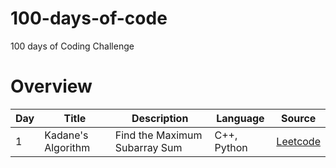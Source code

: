 # 100-days-of-code
100 days of Coding Challenge

# Overview

|Day|Title|Description|Language|Source|
|--|--|--|--|--|
|1| Kadane's Algorithm | Find the Maximum Subarray Sum | C++, Python| <a href="https://leetcode.com/problems/maximum-subarray/">Leetcode</a>
